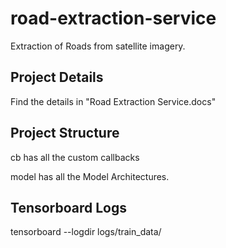 # road-extraction-service
Extraction of Roads from satellite imagery.

## Project Details
Find the details in "Road Extraction Service.docs"

## Project Structure
cb has all the custom callbacks

model has all the Model Architectures. 


## Tensorboard Logs
tensorboard --logdir logs/train_data/
